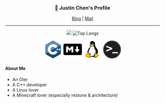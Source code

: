 <h3 align="center">👋 Justin Chen's Profile</h3>
<p align="center">
  <a href="https://ctj-notes.vercel.app">Blog</a> |
  <a href="mailto:ctj12461@163.com">Mail</a>
</p>
<hr/>

<p align="center">
  <img src="https://github-readme-stats.vercel.app/api?username=ctj12461&count_private=true&show_icon=true&include_all_commits&hide_border=true"/>
  <img alt="Top Langs" src="https://github-readme-stats.vercel.app/api/top-langs/?username=ctj12461&layout=compact&hide_border=true"/>
</p>

<p align="center">
  <code><img height="60" src="https://raw.githubusercontent.com/github/explore/80688e429a7d4ef2fca1e82350fe8e3517d3494d/topics/cpp/cpp.png"></code>
  <code><img height="60" src="https://raw.githubusercontent.com/github/explore/80688e429a7d4ef2fca1e82350fe8e3517d3494d/topics/markdown/markdown.png"></code>
  <code><img height="60" src="https://raw.githubusercontent.com/github/explore/80688e429a7d4ef2fca1e82350fe8e3517d3494d/topics/linux/linux.png"></code>
  <code><img height="60" src="https://raw.githubusercontent.com/github/explore/d92924b1d925bb134e308bd29c9de6c302ed3beb/topics/terminal/terminal.png"></code>
</p>

#### About Me
 - An OIer
 - A C++ developer
 - A Linux lover
 - A Minecraft lover (especially restone & architecture)

<!--
**ctj12461/ctj12461** is a ✨ _special_ ✨ repository because its `README.md` (this file) appears on your GitHub profile.

Here are some ideas to get you started:

- 🔭 I’m currently working on ...
- 🌱 I’m currently learning ...
- 👯 I’m looking to collaborate on ...
- 🤔 I’m looking for help with ...
- 💬 Ask me about ...
- 📫 How to reach me: ...
- 😄 Pronouns: ...
- ⚡ Fun fact: ...
-->
